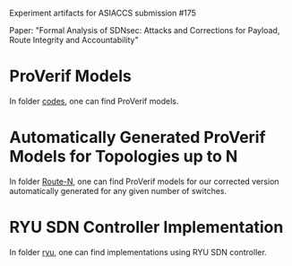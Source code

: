Experiment artifacts for ASIACCS submission #175 

Paper: "Formal Analysis of SDNsec: Attacks and Corrections for Payload, Route Integrity and Accountability"

# ProVerif Models

In folder [codes](codes/), one can find ProVerif models.

# Automatically Generated ProVerif Models for Topologies up to N

In folder [Route-N](Route-N/), one can find ProVerif models for our corrected version automatically generated for any given number of switches.

# RYU SDN Controller Implementation

In folder [ryu](ryu/), one can find implementations using RYU SDN controller.
